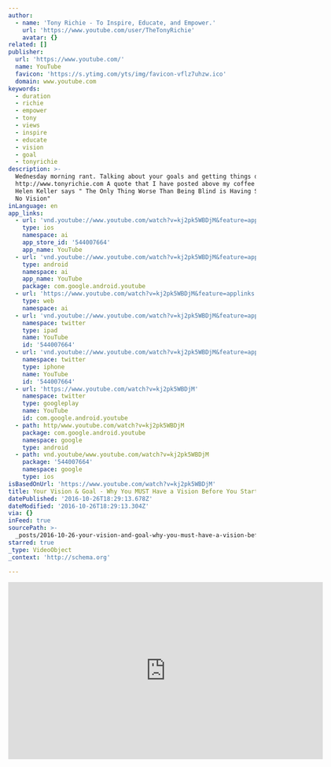 ```yaml
---
author:
  - name: 'Tony Richie - To Inspire, Educate, and Empower.'
    url: 'https://www.youtube.com/user/TheTonyRichie'
    avatar: {}
related: []
publisher:
  url: 'https://www.youtube.com/'
  name: YouTube
  favicon: 'https://s.ytimg.com/yts/img/favicon-vflz7uhzw.ico'
  domain: www.youtube.com
keywords:
  - duration
  - richie
  - empower
  - tony
  - views
  - inspire
  - educate
  - vision
  - goal
  - tonyrichie
description: >-
  Wednesday morning rant. Talking about your goals and getting things done.
  http://www.tonyrichie.com A quote that I have posted above my coffee table by
  Helen Keller says " The Only Thing Worse Than Being Blind is Having Sight But
  No Vision"
inLanguage: en
app_links:
  - url: 'vnd.youtube://www.youtube.com/watch?v=kj2pk5WBDjM&feature=applinks'
    type: ios
    namespace: ai
    app_store_id: '544007664'
    app_name: YouTube
  - url: 'vnd.youtube://www.youtube.com/watch?v=kj2pk5WBDjM&feature=applinks'
    type: android
    namespace: ai
    app_name: YouTube
    package: com.google.android.youtube
  - url: 'https://www.youtube.com/watch?v=kj2pk5WBDjM&feature=applinks'
    type: web
    namespace: ai
  - url: 'vnd.youtube://www.youtube.com/watch?v=kj2pk5WBDjM&feature=applinks'
    namespace: twitter
    type: ipad
    name: YouTube
    id: '544007664'
  - url: 'vnd.youtube://www.youtube.com/watch?v=kj2pk5WBDjM&feature=applinks'
    namespace: twitter
    type: iphone
    name: YouTube
    id: '544007664'
  - url: 'https://www.youtube.com/watch?v=kj2pk5WBDjM'
    namespace: twitter
    type: googleplay
    name: YouTube
    id: com.google.android.youtube
  - path: http/www.youtube.com/watch?v=kj2pk5WBDjM
    package: com.google.android.youtube
    namespace: google
    type: android
  - path: vnd.youtube/www.youtube.com/watch?v=kj2pk5WBDjM
    package: '544007664'
    namespace: google
    type: ios
isBasedOnUrl: 'https://www.youtube.com/watch?v=kj2pk5WBDjM'
title: Your Vision & Goal - Why You MUST Have a Vision Before You Start!
datePublished: '2016-10-26T18:29:13.678Z'
dateModified: '2016-10-26T18:29:13.304Z'
via: {}
inFeed: true
sourcePath: >-
  _posts/2016-10-26-your-vision-and-goal-why-you-must-have-a-vision-before-you-s.md
starred: true
_type: VideoObject
_context: 'http://schema.org'

---
```

<iframe src="https://cdn.embedly.com/widgets/media.html?src=https%3A%2F%2Fwww.youtube.com%2Fembed%2Fkj2pk5WBDjM%3Ffeature%3Doembed&amp;url=http%3A%2F%2Fwww.youtube.com%2Fwatch%3Fv%3Dkj2pk5WBDjM&amp;image=https%3A%2F%2Fi.ytimg.com%2Fvi%2Fkj2pk5WBDjM%2Fmaxresdefault_live.jpg&amp;key=b7d04c9b404c499eba89ee7072e1c4f7&amp;type=text%2Fhtml&amp;schema=youtube" width="640" height="360" scrolling="no" frameborder="0" allowfullscreen="" style=""></iframe>